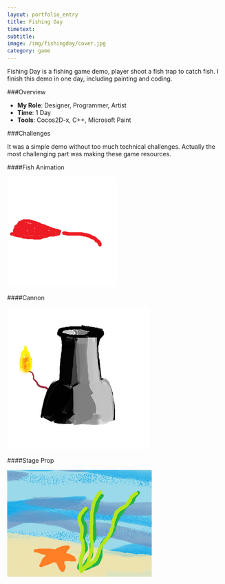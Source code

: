 ```yaml
---
layout: portfolio_entry
title: Fishing Day
timetext:
subtitle: 
image: /img/fishingday/cover.jpg
category: game
---
```


Fishing Day is a fishing game demo, player shoot a fish trap to catch fish. I finish this demo in one day, including painting and coding.

###Overview

* **My Role**: Designer, Programmer, Artist
* **Time**: 1 Day
* **Tools**: Cocos2D-x, C++, Microsoft Paint

###Challenges

It was a simple demo without too much technical challenges. Actually the most challenging part was making these game resources.

####Fish Animation

<img src="/img/fishingday/fish.gif"/>

####Cannon

<img src="/img/fishingday/cannon.jpg"/>

####Stage Prop

<img src="/img/fishingday/stageproperty.jpg"/>

